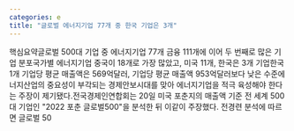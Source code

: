 ```yaml
---
categories: e
title: "글로벌 에너지기업 77개 중 한국 기업은 3개"
---
```

핵심요약글로벌 500대 기업 중 에너지기업 77개 금융 111개에 이어 두 번째로 많은 기업 분포국가별 에너지기업 중국이 18개로 가장 많았고, 미국 11개, 한국은 3개 기업한국 1개 기업당 평균 매출액은 569억달러, 기업당 평균 매출액 953억달러보다 낮은 수준에너지산업의 중요성이 부각되는 경제안보시대를 맞아 에너지기업을 적극 육성해야 한다는 주장이 제기됐다.전국경제인연합회는 20일 미국 포춘지의 매출액 기준 전 세계 500대 기업인 "2022 포춘 글로벌500"을 분석한 뒤 이같이 주장했다. 전경련 분석에 따르면 글로벌 50